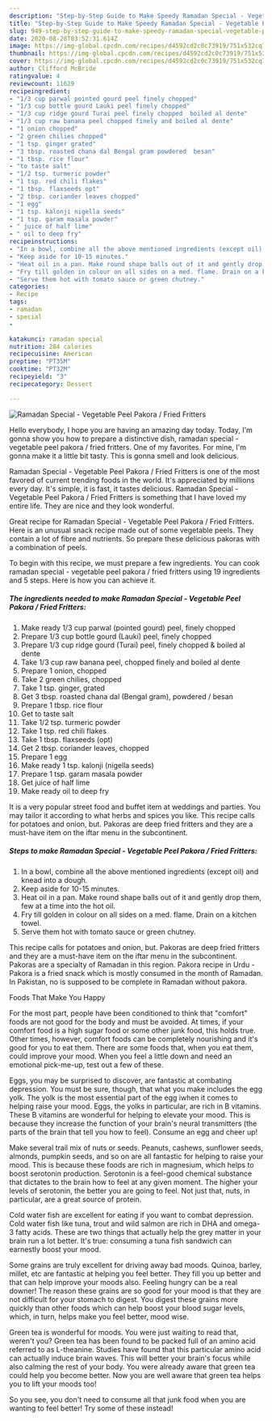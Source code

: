 ```yaml
---
description: "Step-by-Step Guide to Make Speedy Ramadan Special - Vegetable Peel Pakora / Fried Fritters"
title: "Step-by-Step Guide to Make Speedy Ramadan Special - Vegetable Peel Pakora / Fried Fritters"
slug: 949-step-by-step-guide-to-make-speedy-ramadan-special-vegetable-peel-pakora-fried-fritters
date: 2020-08-28T03:52:31.614Z
image: https://img-global.cpcdn.com/recipes/d4592cd2c0c73919/751x532cq70/ramadan-special-vegetable-peel-pakora-fried-fritters-recipe-main-photo.jpg
thumbnail: https://img-global.cpcdn.com/recipes/d4592cd2c0c73919/751x532cq70/ramadan-special-vegetable-peel-pakora-fried-fritters-recipe-main-photo.jpg
cover: https://img-global.cpcdn.com/recipes/d4592cd2c0c73919/751x532cq70/ramadan-special-vegetable-peel-pakora-fried-fritters-recipe-main-photo.jpg
author: Clifford McBride
ratingvalue: 4
reviewcount: 11629
recipeingredient:
- "1/3 cup parwal pointed gourd peel finely chopped"
- "1/3 cup bottle gourd Lauki peel finely chopped"
- "1/3 cup ridge gourd Turai peel finely chopped  boiled al dente"
- "1/3 cup raw banana peel chopped finely and boiled al dente"
- "1 onion chopped"
- "2 green chilies chopped"
- "1 tsp. ginger grated"
- "3 tbsp. roasted chana dal Bengal gram powdered  besan"
- "1 tbsp. rice flour"
- "to taste salt"
- "1/2 tsp. turmeric powder"
- "1 tsp. red chili flakes"
- "1 tbsp. flaxseeds opt"
- "2 tbsp. coriander leaves chopped"
- "1 egg"
- "1 tsp. kalonji nigella seeds"
- "1 tsp. garam masala powder"
- " juice of half lime"
- " oil to deep fry"
recipeinstructions:
- "In a bowl, combine all the above mentioned ingredients (except oil) and knead into a dough."
- "Keep aside for 10-15 minutes."
- "Heat oil in a pan. Make round shape balls out of it and gently drop them, few at a time into the hot oil."
- "Fry till golden in colour on all sides on a med. flame. Drain on a kitchen towel."
- "Serve them hot with tomato sauce or green chutney."
categories:
- Recipe
tags:
- ramadan
- special
- 

katakunci: ramadan special  
nutrition: 284 calories
recipecuisine: American
preptime: "PT35M"
cooktime: "PT32M"
recipeyield: "3"
recipecategory: Dessert

---
```



![Ramadan Special - Vegetable Peel Pakora / Fried Fritters](https://img-global.cpcdn.com/recipes/d4592cd2c0c73919/751x532cq70/ramadan-special-vegetable-peel-pakora-fried-fritters-recipe-main-photo.jpg)

Hello everybody, I hope you are having an amazing day today. Today, I'm gonna show you how to prepare a distinctive dish, ramadan special - vegetable peel pakora / fried fritters. One of my favorites. For mine, I'm gonna make it a little bit tasty. This is gonna smell and look delicious.

Ramadan Special - Vegetable Peel Pakora / Fried Fritters is one of the most favored of current trending foods in the world. It's appreciated by millions every day. It's simple, it is fast, it tastes delicious. Ramadan Special - Vegetable Peel Pakora / Fried Fritters is something that I have loved my entire life. They are nice and they look wonderful.

Great recipe for Ramadan Special - Vegetable Peel Pakora / Fried Fritters. Here is an unusual snack recipe made out of some vegetable peels. They contain a lot of fibre and nutrients. So prepare these delicious pakoras with a combination of peels.


To begin with this recipe, we must prepare a few ingredients. You can cook ramadan special - vegetable peel pakora / fried fritters using 19 ingredients and 5 steps. Here is how you can achieve it.

<!--inarticleads1-->

##### The ingredients needed to make Ramadan Special - Vegetable Peel Pakora / Fried Fritters:

1. Make ready 1/3 cup parwal (pointed gourd) peel, finely chopped
1. Prepare 1/3 cup bottle gourd (Lauki) peel, finely chopped
1. Prepare 1/3 cup ridge gourd (Turai) peel, finely chopped &amp; boiled al dente
1. Take 1/3 cup raw banana peel, chopped finely and boiled al dente
1. Prepare 1 onion, chopped
1. Take 2 green chilies, chopped
1. Take 1 tsp. ginger, grated
1. Get 3 tbsp. roasted chana dal (Bengal gram), powdered / besan
1. Prepare 1 tbsp. rice flour
1. Get to taste salt
1. Take 1/2 tsp. turmeric powder
1. Take 1 tsp. red chili flakes
1. Take 1 tbsp. flaxseeds (opt)
1. Get 2 tbsp. coriander leaves, chopped
1. Prepare 1 egg
1. Make ready 1 tsp. kalonji (nigella seeds)
1. Prepare 1 tsp. garam masala powder
1. Get  juice of half lime
1. Make ready  oil to deep fry


It is a very popular street food and buffet item at weddings and parties. You may tailor it according to what herbs and spices you like. This recipe calls for potatoes and onion, but. Pakoras are deep fried fritters and they are a must-have item on the iftar menu in the subcontinent. 

<!--inarticleads2-->

##### Steps to make Ramadan Special - Vegetable Peel Pakora / Fried Fritters:

1. In a bowl, combine all the above mentioned ingredients (except oil) and knead into a dough.
1. Keep aside for 10-15 minutes.
1. Heat oil in a pan. Make round shape balls out of it and gently drop them, few at a time into the hot oil.
1. Fry till golden in colour on all sides on a med. flame. Drain on a kitchen towel.
1. Serve them hot with tomato sauce or green chutney.


This recipe calls for potatoes and onion, but. Pakoras are deep fried fritters and they are a must-have item on the iftar menu in the subcontinent. Pakoras are a specialty of Ramadan in this region. Pakora recipe in Urdu - Pakora is a fried snack which is mostly consumed in the month of Ramadan. In Pakistan, no is supposed to be complete in Ramadan without pakora. 

Foods That Make You Happy


For the most part, people have been conditioned to think that "comfort" foods are not good for the body and must be avoided. At times, if your comfort food is a high sugar food or some other junk food, this holds true. Other times, however, comfort foods can be completely nourishing and it's good for you to eat them. There are some foods that, when you eat them, could improve your mood. When you feel a little down and need an emotional pick-me-up, test out a few of these.

Eggs, you may be surprised to discover, are fantastic at combating depression. You must be sure, though, that what you make includes the egg yolk. The yolk is the most essential part of the egg iwhen it comes to helping raise your mood. Eggs, the yolks in particular, are rich in B vitamins. These B vitamins are wonderful for helping to elevate your mood. This is because they increase the function of your brain's neural transmitters (the parts of the brain that tell you how to feel). Consume an egg and cheer up!

Make several trail mix of nuts or seeds. Peanuts, cashews, sunflower seeds, almonds, pumpkin seeds, and so on are all fantastic for helping to raise your mood. This is because these foods are rich in magnesium, which helps to boost serotonin production. Serotonin is a feel-good chemical substance that dictates to the brain how to feel at any given moment. The higher your levels of serotonin, the better you are going to feel. Not just that, nuts, in particular, are a great source of protein.

Cold water fish are excellent for eating if you want to combat depression. Cold water fish like tuna, trout and wild salmon are rich in DHA and omega-3 fatty acids. These are two things that actually help the grey matter in your brain run a lot better. It's true: consuming a tuna fish sandwich can earnestly boost your mood. 

Some grains are truly excellent for driving away bad moods. Quinoa, barley, millet, etc are fantastic at helping you feel better. They fill you up better and that can help improve your moods also. Feeling hungry can be a real downer! The reason these grains are so good for your mood is that they are not difficult for your stomach to digest. You digest these grains more quickly than other foods which can help boost your blood sugar levels, which, in turn, helps make you feel better, mood wise.

Green tea is wonderful for moods. You were just waiting to read that, weren't you? Green tea has been found to be packed full of an amino acid referred to as L-theanine. Studies have found that this particular amino acid can actually induce brain waves. This will better your brain's focus while also calming the rest of your body. You were already aware that green tea could help you become better. Now you are well aware that green tea helps you to lift your moods too!

So you see, you don't need to consume all that junk food when you are wanting to feel better! Try some of these instead!

